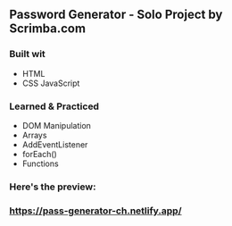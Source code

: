 ## Password Generator - Solo Project by Scrimba.com

### Built wit
- HTML
- CSS
JavaScript

### Learned & Practiced
- DOM Manipulation
- Arrays
- AddEventListener
- forEach()
- Functions

### Here's the preview:
### https://pass-generator-ch.netlify.app/
